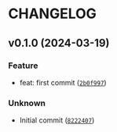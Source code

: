 # CHANGELOG



## v0.1.0 (2024-03-19)

### Feature

* feat: first commit ([`2b0f997`](https://github.com/LoopsCreativeStudio/ayon-perforce/commit/2b0f9973fa4aca0f2c7b4663f5e56be5909b023c))

### Unknown

* Initial commit ([`8222407`](https://github.com/LoopsCreativeStudio/ayon-perforce/commit/8222407518a479c73041a531f1f1bbbfdf682eb3))
